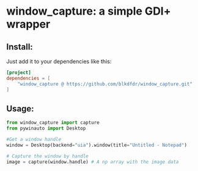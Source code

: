 # window_capture: a simple GDI+ wrapper

## Install:
Just add it to your dependencies like this:
```toml
[project]
dependencies = [
    "window_capture @ https://github.com/blkdfdr/window_capture.git"
]
```

## Usage:
```python
from window_capture import capture
from pywinauto import Desktop

#Get a window handle
window = Desktop(backend="uia").window(title="Untitled - Notepad")

# Capture the window by handle
image = capture(window.handle) # A np array with the image data